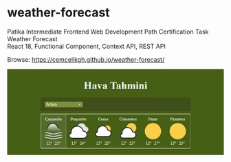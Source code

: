 # weather-forecast
Patika Intermediate Frontend Web Development Path Certification Task
<br>Weather Forecast
<br>React 18, Functional Component, Context API, REST API

Browse: <https://cemcelikgh.github.io/weather-forecast/>

[![Weather Forecast Preview](./public/assets/weather-forecast-preview.jpg "Browse Weather Forecast")](https://cemcelikgh.github.io/weather-forecast/)
